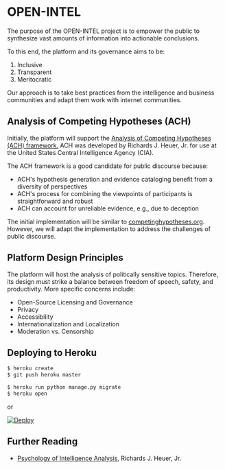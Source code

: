 # OPEN-INTEL

The purpose of the OPEN-INTEL project is to empower the public to synthesize vast amounts of information into actionable conclusions.

To this end, the platform and its governance aims to be:

1. Inclusive
2. Transparent
3. Meritocratic

Our approach is to take best practices from the intelligence and business communities and adapt them work with internet 
communities.

## Analysis of Competing Hypotheses (ACH)

Initially, the platform will support the [Analysis of Competing Hypotheses (ACH) framework.](https://en.wikipedia.org/wiki/Analysis_of_competing_hypotheses)
ACH was developed by Richards J. Heuer, Jr. for use at the United States Central Intelligence Agency (CIA).

The ACH framework is a good candidate for public discourse because:

* ACH's hypothesis generation and evidence cataloging benefit from a diversity of perspectives
* ACH's process for combining the viewpoints of participants is straightforward and robust
* ACH can account for unreliable evidence, e.g., due to deception

The initial implementation will be similar to [competinghypotheses.org](http://competinghypotheses.org/). However, we 
will adapt the implementation to address the challenges of public discourse.

## Platform Design Principles

The platform will host the analysis of politically sensitive topics. Therefore, its design must strike a balance between
freedom of speech, safety, and productivity. More specific concerns include:

* Open-Source Licensing and Governance
* Privacy
* Accessibility
* Internationalization and Localization
* Moderation vs. Censorship

## Deploying to Heroku

```sh
$ heroku create
$ git push heroku master

$ heroku run python manage.py migrate
$ heroku open
```
or

[![Deploy](https://www.herokucdn.com/deploy/button.png)](https://heroku.com/deploy)

Further Reading
----------

* [Psychology of Intelligence Analysis](https://www.cia.gov/library/center-for-the-study-of-intelligence/csi-publications/books-and-monographs/psychology-of-intelligence-analysis/PsychofIntelNew.pdf), Richards J. Heuer, Jr.



